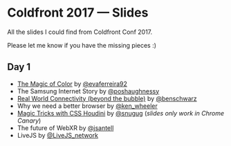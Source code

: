 # Coldfront 2017 — Slides

All the slides I could find from Coldfront Conf 2017. 

Please let me know if you have the missing pieces :)


## Day 1 


- [The Magic of Color](http://evaferreira.com.ar/coldfront) by [@evaferreira92](https://twitter.com/evaferreira92)
- The Samsung Internet Story by [@poshaughnessy](https://twitter.com/poshaughnessy)
- [Real World Connectivity (beyond the bubble)](https://speakerdeck.com/benschwarz/beyond-the-bubble) by [@benschwarz](https://twitter.com/benschwarz)
- Why we need a better browser by [@ken_wheeler](https://twitter.com/ken_wheeler)
- [Magic Tricks with CSS Houdini](http://snugug.github.io/magic-tricks-with-houdini) by [@snugug](https://twitter.com/snugug) (_slides only work in Chrome Canary_)
- The future of WebXR by [@jsantell](https://twitter.com/jsantell)
- LiveJS by [@LiveJS_network](https://twitter.com/LiveJS_network)
